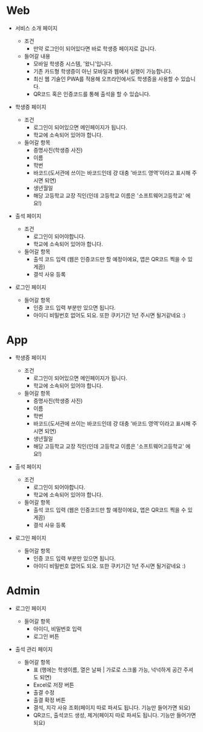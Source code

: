 # Web

* 서비스 소개 페이지
  * 조건
    * 만약 로그인이 되어있다면 바로 학생증 페이지로 갑니다.
  * 들어갈 내용
    - 모바일 학생증 시스템, '왔니'입니다.
    - 기존 카드형 학생증이 아닌 모바일과 웹에서 실행이 가능합니다.
    - 최신 웹 기술인 PWA를 적용해 오프라인에서도 학생증을 사용할 수 있습니다.
    - QR코드 혹은 인증코드를 통해 출석을 할 수 있습니다.

* 학생증 페이지
  * 조건
    - 로그인이 되어있으면 메인페이지가 됩니다.
    - 학교에 소속되어 있어야 합니다.
  * 들어갈 항목
    - 증명사진(학생증 사진)
    - 이름
    - 학번
    - 바코드(도서관에 쓰이는 바코드인데 걍 대충 '바코드 영역'이라고 표시해 주시면 되연)
    - 생년월일
    - 해당 고등학교 교장 직인(인데 고등학교 이름은 '소프트웨어고등학교' 에요!)

* 출석 페이지
  * 조건
    - 로그인이 되어야합니다.
    - 학교에 소속되어 있어야 합니다.
  * 들어갈 항목
    - 출석 코드 입력 (웹은 인증코드만 할 예정이에요, 앱은 QR코드 찍을 수 있게끔)
    - 결석 사유 등록

* 로그인 페이지
  * 들어갈 항목
    - 인증 코드 입력 부분만 있으면 됩니다.
    - 아이디 비밀번호 없어도 되요. 또한 쿠키기간 1년 주시면 될거같네요 :)


# App
* 학생증 페이지
  * 조건
    - 로그인이 되어있으면 메인페이지가 됩니다.
    - 학교에 소속되어 있어야 합니다.
  * 들어갈 항목
    - 증명사진(학생증 사진)
    - 이름
    - 학번
    - 바코드(도서관에 쓰이는 바코드인데 걍 대충 '바코드 영역'이라고 표시해 주시면 되연)
    - 생년월일
    - 해당 고등학교 교장 직인(인데 고등학교 이름은 '소프트웨어고등학교' 에요!)

* 출석 페이지
  * 조건
    - 로그인이 되어야합니다.
    - 학교에 소속되어 있어야 합니다.
  * 들어갈 항목
    - 출석 코드 입력 (웹은 인증코드만 할 예정이에요, 앱은 QR코드 찍을 수 있게끔)
    - 결석 사유 등록

* 로그인 페이지
  * 들어갈 항목
    - 인증 코드 입력 부분만 있으면 됩니다.
    - 아이디 비밀번호 없어도 되요. 또한 쿠키기간 1년 주시면 될거같네요 :)


# Admin
  * 로그인 페이지
    * 들어갈 항목
      - 아이디, 비밀번호 입력
      - 로그인 버튼

  * 출석 관리 페이지
    * 들어갈 항목
      - 표 (행에는 학생이름, 열은 날짜 | 가로로 스크롤 가능, 넉넉하게 공간 주셔도 되연)
      - Excel로 저장 버튼
      - 출결 수정
      - 출결 확정 버튼
      - 결석, 지각 사유 조회(페이지 따로 파셔도 됩니다. 기능만 들어가면 되요)
      - QR코드, 출석코드 생성, 제거(페이지 따로 파셔도 됩니다. 기능만 들어가면 되요)